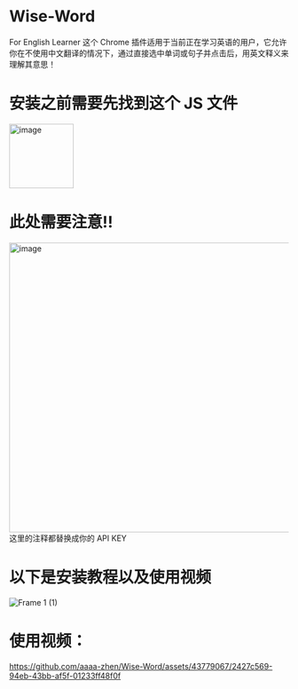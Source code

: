# Wise-Word
For English Learner 
这个 Chrome 插件适用于当前正在学习英语的用户，它允许你在不使用中文翻译的情况下，通过直接选中单词或句子并点击后，用英文释义来理解其意思！


# 安装之前需要先找到这个 JS 文件
<img width="116" alt="image" src="https://github.com/aaaa-zhen/Wise-Word/assets/43779067/877dafe7-e6c9-4fa7-9526-54bafc9f5d26">

# 此处需要注意!!
<img width="522" alt="image" src="https://github.com/aaaa-zhen/Wise-Word/assets/43779067/e7ebdbee-e75c-447a-a900-16ef8a2b5a58"> 
这里的注释都替换成你的 API KEY



# 以下是安装教程以及使用视频
![Frame 1 (1)](https://github.com/aaaa-zhen/Wise-Word/assets/43779067/2d5118c9-55b0-4949-a36b-614d5a55af0a)


# 使用视频：
https://github.com/aaaa-zhen/Wise-Word/assets/43779067/2427c569-94eb-43bb-af5f-01233ff48f0f

